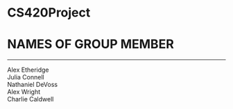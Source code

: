 # CS420Project

# NAMES OF GROUP MEMBER
---------------------------------------
 Alex Etheridge
 <br> Julia Connell
 <br>Nathaniel DeVoss
 <br>Alex Wright
  <br>Charlie Caldwell
